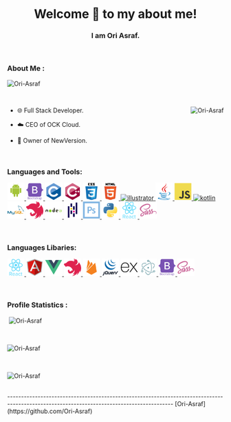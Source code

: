<h1 align="center">Welcome 👋 to my about me!</h1>
<h3 align="center">I am Ori Asraf.</h3>

<br>

<p align="right"> <h3>About Me : </h3> <img src="https://komarev.com/ghpvc/?username=Ori-Asraf&label=Profile%20views&color=0e75b6&style=flat"
    alt="Ori-Asraf" /> 
  </p>

<br>

<p><img align="right" src="https://cdn.discordapp.com/attachments/804364167392919593/885146974645551114/OCK.gif" alt="Ori-Asraf" /></p>


- 🌐 Full Stack Developer.

- ☁️ CEO of OCK Cloud.

- 👑 Owner of NewVersion.

<br>

<h3 align="left">Languages and Tools:</h3>
<p align="left"> <a href="https://developer.android.com" target="_blank" rel="noreferrer"> <img
      src="https://raw.githubusercontent.com/devicons/devicon/master/icons/android/android-original-wordmark.svg"
      alt="android" width="40" height="40" /> </a> <a href="https://getbootstrap.com" target="_blank" rel="noreferrer">
    <img src="https://raw.githubusercontent.com/devicons/devicon/master/icons/bootstrap/bootstrap-plain-wordmark.svg"
      alt="bootstrap" width="40" height="40" /> </a> <a href="https://www.cprogramming.com/" target="_blank"
    rel="noreferrer"> <img src="https://raw.githubusercontent.com/devicons/devicon/master/icons/c/c-original.svg"
      alt="c" width="40" height="40" /> </a> <a href="https://www.w3schools.com/cpp/" target="_blank" rel="noreferrer">
    <img src="https://raw.githubusercontent.com/devicons/devicon/master/icons/cplusplus/cplusplus-original.svg"
      alt="cplusplus" width="40" height="40" /> </a> <a href="https://www.w3schools.com/css/" target="_blank"
    rel="noreferrer"> <img
      src="https://raw.githubusercontent.com/devicons/devicon/master/icons/css3/css3-original-wordmark.svg" alt="css3"
      width="40" height="40" /> </a> <a href="https://www.w3.org/html/" target="_blank" rel="noreferrer"> <img
      src="https://raw.githubusercontent.com/devicons/devicon/master/icons/html5/html5-original-wordmark.svg"
      alt="html5" width="40" height="40" /> </a> <a href="https://www.adobe.com/in/products/illustrator.html"
    target="_blank" rel="noreferrer"> <img
      src="https://www.vectorlogo.zone/logos/adobe_illustrator/adobe_illustrator-icon.svg" alt="illustrator" width="40"
      height="40" /> </a> <a href="https://www.java.com" target="_blank" rel="noreferrer"> <img
      src="https://raw.githubusercontent.com/devicons/devicon/master/icons/java/java-original.svg" alt="java" width="40"
      height="40" /> </a> <a href="https://developer.mozilla.org/en-US/docs/Web/JavaScript" target="_blank"
    rel="noreferrer"> <img
      src="https://raw.githubusercontent.com/devicons/devicon/master/icons/javascript/javascript-original.svg"
      alt="javascript" width="40" height="40" /> </a> <a href="https://kotlinlang.org" target="_blank" rel="noreferrer">
    <img src="https://www.vectorlogo.zone/logos/kotlinlang/kotlinlang-icon.svg" alt="kotlin" width="40" height="40" />
  </a> <a href="https://www.mysql.com/" target="_blank" rel="noreferrer"> <img
      src="https://raw.githubusercontent.com/devicons/devicon/master/icons/mysql/mysql-original-wordmark.svg"
      alt="mysql" width="40" height="40" /> </a> <a href="https://nestjs.com/" target="_blank" rel="noreferrer"> <img
      src="https://raw.githubusercontent.com/devicons/devicon/master/icons/nestjs/nestjs-plain.svg" alt="nestjs"
      width="40" height="40" /> </a> <a href="https://nodejs.org" target="_blank" rel="noreferrer"> <img
      src="https://raw.githubusercontent.com/devicons/devicon/master/icons/nodejs/nodejs-original-wordmark.svg"
      alt="nodejs" width="40" height="40" /> </a> <a href="https://pandas.pydata.org/" target="_blank" rel="noreferrer">
    <img
      src="https://raw.githubusercontent.com/devicons/devicon/2ae2a900d2f041da66e950e4d48052658d850630/icons/pandas/pandas-original.svg"
      alt="pandas" width="40" height="40" /> </a> <a href="https://www.photoshop.com/en" target="_blank"
    rel="noreferrer"> <img
      src="https://raw.githubusercontent.com/devicons/devicon/master/icons/photoshop/photoshop-line.svg" alt="photoshop"
      width="40" height="40" /> </a> <a href="https://www.python.org" target="_blank" rel="noreferrer"> <img
      src="https://raw.githubusercontent.com/devicons/devicon/master/icons/python/python-original.svg" alt="python"
      width="40" height="40" /> </a> <a href="https://reactjs.org/" target="_blank" rel="noreferrer"> <img
      src="https://raw.githubusercontent.com/devicons/devicon/master/icons/react/react-original-wordmark.svg"
      alt="react" width="40" height="40" /> </a> <a href="https://sass-lang.com" target="_blank" rel="noreferrer"> <img
      src="https://raw.githubusercontent.com/devicons/devicon/master/icons/sass/sass-original.svg" alt="sass" width="40"
      height="40" /> </a> </p>

<br>

<h3 align="left">Languages Libaries:</h3>
<p align="left"> 
    <a href="https://reactjs.org/" target="_blank" rel="noreferrer">
        <img src="https://raw.githubusercontent.com/devicons/devicon/master/icons/react/react-original-wordmark.svg"
        alt="react" width="40" height="40" />
    </a>  
    <a href="https://angularjs.org/" target="_blank" rel="noreferrer"> 
        <img src="https://raw.githubusercontent.com/devicons/devicon/master/icons/angularjs/angularjs-original.svg"
        alt="angularjs" width="40" height="40" /> 
    </a>
    <a href="https://vuejs.org/" target="_blank" rel="noreferrer">
        <img src="https://raw.githubusercontent.com/devicons/devicon/master/icons/vuejs/vuejs-original.svg"
        alt="vuejs" width="40" height="40" /> 
    </a> 
    <a href="https://nestjs.com/" target="_blank" rel="noreferrer"> 
        <img src="https://raw.githubusercontent.com/devicons/devicon/master/icons/nestjs/nestjs-plain.svg" 
        alt="nestjs" width="40" height="40" /> 
    </a> 
    <a href="https://firebase.google.com/" target="_blank" rel="noreferrer"> 
        <img src="https://raw.githubusercontent.com/devicons/devicon/master/icons/firebase/firebase-plain.svg" 
        alt="firebase" width="40" height="40" /> 
    </a>
    <a href="https://jquery.com/" target="_blank" rel="noreferrer">
        <img src="https://raw.githubusercontent.com/devicons/devicon/master/icons/jquery/jquery-original-wordmark.svg"
        alt="jquery" width="40" height="40" /> 
    </a> 
    <a href="https://expressjs.com/" target="_blank" rel="noreferrer"> 
        <img src="https://raw.githubusercontent.com/devicons/devicon/master/icons/express/express-original.svg" 
        alt="expressjs" width="40" height="40" /> 
    </a> 
    <a href="https://www.electronjs.org/" target="_blank" rel="noreferrer"> 
        <img src="https://raw.githubusercontent.com/devicons/devicon/master/icons/electron/electron-original.svg" 
        alt="electronjs" width="40" height="40" /> 
    </a>  
    <a href="https://getbootstrap.com" target="_blank" rel="noreferrer">
        <img src="https://raw.githubusercontent.com/devicons/devicon/master/icons/bootstrap/bootstrap-plain-wordmark.svg"
        alt="bootstrap" width="40" height="40" /> 
    </a> 
    <a href="https://sass-lang.com" target="_blank" rel="noreferrer"> 
        <img src="https://raw.githubusercontent.com/devicons/devicon/master/icons/sass/sass-original.svg" 
        alt="sass" width="40" height="40" /> 
    </a> 
</p>

<br>

<h3>Profile Statistics :</h3>

<p>&nbsp;<img align="center" src="https://github-readme-stats.vercel.app/api?username=Ori-Asraf&show_icons=true&locale=en"
    alt="Ori-Asraf" /></p>

<br>

<p><img align="center" src="https://github-readme-streak-stats.herokuapp.com/?user=Ori-Asraf&" alt="Ori-Asraf" /></p>

<br>


<p><img align="center"
    src="https://github-readme-stats.vercel.app/api/top-langs?username=Ori-Asraf&show_icons=true&locale=en&layout=compact"
    alt="Ori-Asraf" /></p>

<br>
------------------------------------------------------------------------------------------------------------------------------------------
[Ori-Asraf](https://github.com/Ori-Asraf)